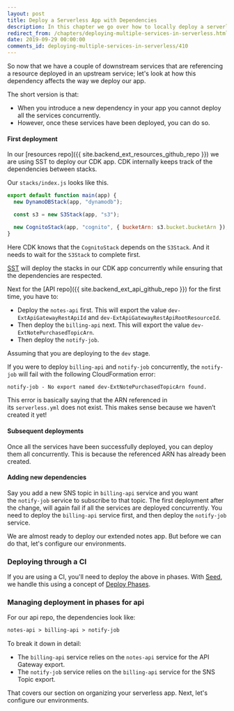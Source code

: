 ```yaml
---
layout: post
title: Deploy a Serverless App with Dependencies
description: In this chapter we go over how to locally deploy a serverless app with multiple interdependent services. So you'll need to ensure that you deploy the service that is exporting the reference before deploying the one that imports it. You'll only need to do this for the first time.
redirect_from: /chapters/deploying-multiple-services-in-serverless.html
date: 2019-09-29 00:00:00
comments_id: deploying-multiple-services-in-serverless/410
---
```


So now that we have a couple of downstream services that are referencing a resource deployed in an upstream service; let's look at how this dependency affects the way we deploy our app.

The short version is that:

- When you introduce a new dependency in your app you cannot deploy all the services concurrently.
- However, once these services have been deployed, you can do so.

#### First deployment

In our [resources repo]({{ site.backend_ext_resources_github_repo }}) we are using SST to deploy our CDK app. CDK internally keeps track of the dependencies between stacks.

Our `stacks/index.js` looks like this.

```js
export default function main(app) {
  new DynamoDBStack(app, "dynamodb");

  const s3 = new S3Stack(app, "s3");

  new CognitoStack(app, "cognito", { bucketArn: s3.bucket.bucketArn });
}
```

Here CDK knows that the `CognitoStack` depends on the `S3Stack`. And it needs to wait for the `S3Stack` to complete first.

[SST](https://github.com/serverless-stack/sst) will deploy the stacks in our CDK app concurrently while ensuring that the dependencies are respected.

Next for the [API repo]({{ site.backend_ext_api_github_repo }}) for the first time, you have to:

- Deploy the `notes-api` first. This will export the value `dev-ExtApiGatewayRestApiId` and `dev-ExtApiGatewayRestApiRootResourceId`.
- Then deploy the `billing-api` next. This will export the value `dev-ExtNotePurchasedTopicArn`.
- Then deploy the `notify-job`.

Assuming that you are deploying to the `dev` stage.

If you were to deploy `billing-api` and `notify-job` concurrently, the `notify-job` will fail with the following CloudFormation error:

```txt
notify-job - No export named dev-ExtNotePurchasedTopicArn found.
```

This error is basically saying that the ARN referenced in its `serverless.yml` does not exist. This makes sense because we haven’t created it yet!

#### Subsequent deployments

Once all the services have been successfully deployed, you can deploy them all concurrently. This is because the referenced ARN has already been created.

#### Adding new dependencies

Say you add a new SNS topic in `billing-api` service and you want the `notify-job` service to subscribe to that topic. The first deployment after the change, will again fail if all the services are deployed concurrently. You need to deploy the `billing-api` service first, and then deploy the `notify-job` service.

We are almost ready to deploy our extended notes app. But before we can do that, let's configure our environments.

### Deploying through a CI

If you are using a CI, you'll need to deploy the above in phases. With [Seed](https://seed.run), we handle this using a concept of [Deploy Phases](https://seed.run/docs/configuring-deploy-phases).

### Managing deployment in phases for api

For our api repo, the dependencies look like:

```txt
notes-api > billing-api > notify-job
```

To break it down in detail:

- The `billing-api` service relies on the `notes-api` service for the API Gateway export.
- The `notify-job` service relies on the `billing-api` service for the SNS Topic export.

That covers our section on organizing your serverless app. Next, let's configure our environments.
